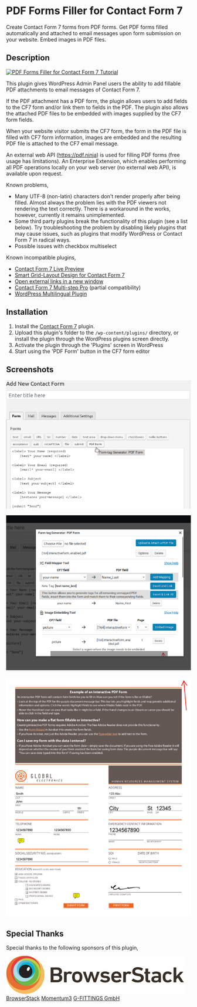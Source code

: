 # PDF Forms Filler for Contact Form 7

Create Contact Form 7 forms from PDF forms.  Get PDF forms filled automatically and attached to email messages upon form submission on your website.  Embed images in PDF files.

## Description

[![PDF Forms Filler for Contact Form 7 Tutorial](https://img.youtube.com/vi/jy84xqnj0Zk/0.jpg)](https://www.youtube.com/watch?v=jy84xqnj0Zk "PDF Forms Filler for Contact Form 7 Tutorial")

This plugin gives WordPress Admin Panel users the ability to add fillable PDF attachments to email messages of Contact Form 7.

If the PDF attachment has a PDF form, the plugin allows users to add fields to the CF7 form and/or link them to fields in the PDF.  The plugin also allows the attached PDF files to be embedded with images supplied by the CF7 form fields.

When your website visitor submits the CF7 form, the form in the PDF file is filled with CF7 form information, images are embedded and the resulting PDF file is attached to the CF7 email message.

An external web API (https://pdf.ninja) is used for filling PDF forms (free usage has limitations).  An Enterprise Extension, which enables performing all PDF operations locally on your web server (no external web API), is available upon request.

Known problems,
* Many UTF-8 (non-latin) characters don't render properly after being filled.  Almost always the problem lies with the PDF viewers not rendering the text correctly.  There is a workaround in the works, however, currently it remains unimplemented.
* Some third party plugins break the functionality of this plugin (see a list below).  Try troubleshooting the problem by disabling likely plugins that may cause issues, such as plugins that modify WordPress or Contact Form 7 in radical ways.
* Possible issues with checkbox multiselect

Known incompatible plugins,
* [Contact Form 7 Live Preview](https://wordpress.org/plugins/cf7-live-preview/)
* [Smart Grid-Layout Design for Contact Form 7](https://wordpress.org/plugins/cf7-grid-layout/)
* [Open external links in a new window](https://wordpress.org/plugins/open-external-links-in-a-new-window/)
* [Contact Form 7 Multi-step Pro](https://codecanyon.net/item/contact-form-7-multistep-pro/19635969) (partial compatibility)
* [WordPress Multilingual Plugin](https://wpml.org/)

## Installation

1. Install the [Contact Form 7](https://wordpress.org/plugins/contact-form-7) plugin.
2. Upload this plugin's folder to the `/wp-content/plugins/` directory, or install the plugin through the WordPress plugins screen directly.
3. Activate the plugin through the 'Plugins' screen in WordPress
4. Start using the 'PDF Form' button in the CF7 form editor

## Screenshots

![PDF Form button is available to access PDF attachments interface](assets/screenshot-1.png?raw=true)

![Form-tag Generator interface that allows users to upload and attach PDF files and generate tags](assets/screenshot-2.png?raw=true)

![Email message in Thunderbird with the attached PDF file](assets/screenshot-3.png?raw=true)

## Special Thanks

Special thanks to the following sponsors of this plugin,

[![BrowserStack](assets/BrowserStack.png)](https://www.browserstack.com/)
[BrowserStack](https://www.browserstack.com/)
[Momentum3](http://momentum3.biz/)
[G-FITTINGS GmbH](http://www.g-fittings.com/)
